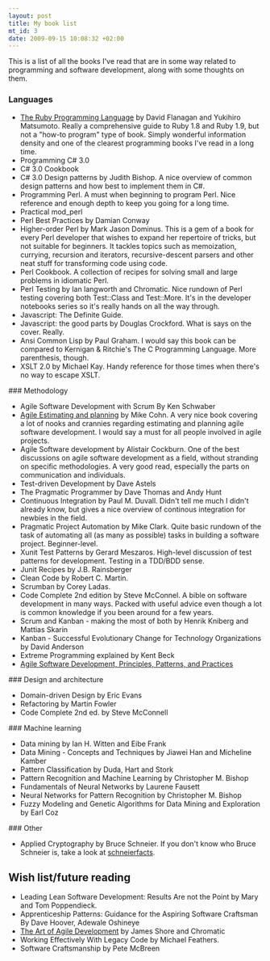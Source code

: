 ```yaml
--- 
layout: post
title: My book list
mt_id: 3
date: 2009-09-15 10:08:32 +02:00
---
```

 This is a list of all the books I've read that are in some way related to programming and software development, along with some thoughts on them.
### Languages
<ul>
	<li><a href="http://www.amazon.co.uk/Ruby-Programming-Language-David-Flanagan/dp/0596516177">The Ruby Programming Language</a> by David Flanagan and Yukihiro Matsumoto. Really a comprehensive guide to Ruby 1.8 and Ruby 1.9, but not a "how-to program" type of book. Simply wonderful information density and one of the clearest programming books I've read in a long time.</li>
	<li>Programming C# 3.0</li>
	<li>C# 3.0 Cookbook</li>
	<li>C# 3.0 Design patterns by Judith Bishop. A nice overview of common design patterns and how best to implement them in C#.</li>
	<li>Programming Perl. A must when beginning to program Perl. Nice reference and enough depth to keep you going for a long time.</li>
	<li>Practical mod_perl</li>
	<li>Perl Best Practices by Damian Conway</li>
	<li>Higher-order Perl by Mark Jason Dominus. This is a gem of a book for every Perl developer that wishes to expand her repertoire of tricks, but not suitable for beginners. It tackles topics such as memoization, currying, recursion and iterators, recursive-descent parsers and other neat stuff for transforming code using code.</li>
	<li>Perl Cookbook. A collection of recipes for solving small and large problems in idiomatic Perl.</li>
	<li>Perl Testing by Ian langworth and Chromatic. Nice rundown of Perl testing covering both Test::Class and Test::More. It's in the developer notebooks series so it's really hands on all the way through.</li>
	<li>Javascript: The Definite Guide.</li> 
       <li>Javascript: the good parts by Douglas Crockford. What is says on the cover. Really.</li>
	<li>Ansi Common Lisp by Paul Graham. I would say this book can be compared to Kernigan & Ritchie's The C Programming Language. More parenthesis, though.</li>
	<li>XSLT 2.0 by Michael Kay. Handy reference for those times when there's no way to escape XSLT. </li>
</ul>
### Methodology
<ul>
	<li>Agile Software Development with Scrum By Ken Schwaber</li>
	<li><a title="amazon: Agile estimating and planning" href="http://www.amazon.co.uk/Agile-Estimating-Planning-Robert-Martin/dp/0131479415/">Agile Estimating and planning</a> by Mike Cohn. A very nice book covering a lot of nooks and crannies regarding estimating and planning agile software development. I would say a must for all people involved in agile projects.</li>
	<li>Agile Software development by Alistair Cockburn. One of the best discussions on agile software development as a field, without stranding on specific methodologies. A very good read, especially the parts on communication and individuals.</li>
	<li>Test-driven Development by Dave Astels</li>
	<li>The Pragmatic Programmer by Dave Thomas and Andy Hunt</li>
	<li>Continuous Integration by Paul M. Duvall.  Didn't tell me much I didn't already know, but gives a nice overview of continous integration for newbies in the field. </li>
	<li>Pragmatic Project Automation by Mike Clark. Quite basic rundown of the task of automating all (as many as possible) tasks in building a software project. Beginner-level. </li>
	<li>Xunit Test Patterns by Gerard Meszaros. High-level discussion of test patterns for development. Testing in a TDD/BDD sense. </li>
	<li>Junit Recipes by J.B. Rainsberger</li>
	<li>Clean Code by Robert C. Martin.</li>
      <li>Scrumban by Corey Ladas.</li>
        <li>Code Complete 2nd edition by Steve McConnel. A bible on software development in many ways. Packed with useful advice even though a lot is common knowledge if you been around for a few years. </li>
 <li>Scrum and Kanban - making the most of both by Henrik Kniberg and Mattias Skarin</li>
<li>Kanban - Successful Evolutionary Change for Technology Organizations by David Anderson</li>
	<li>Extreme Programming explained by Kent Beck</li>
	<li><a href="http://www.amazon.co.uk/Software-Development-Principles-Patterns-Practices/dp/0135974445/ref=sr_1_3?ie=UTF8&amp;s=books&amp;qid=1248250805&amp;sr=8-3">Agile Software Development, Principles, Patterns, and Practices</a></li>
</ul>
### Design and architecture
<ul>
	<li>Domain-driven Design by Eric Evans</li>
	<li>Refactoring by Martin Fowler</li>
       <li>Code Complete 2nd ed. by Steve McConnell</li>
</ul>
### Machine learning
<ul>
	<li>Data mining by Ian H. Witten and Eibe Frank</li>
	<li>Data Mining - Concepts and Techniques by Jiawei Han and Micheline Kamber</li>
	<li>Pattern Classification by Duda, Hart and Stork</li>
	<li>Pattern Recognition and Machine Learning by Christopher M. Bishop</li>
	<li>Fundamentals of Neural Networks by Laurene Fausett</li>
	<li>Neural Networks for Pattern Recognition by Christopher M. Bishop</li>
	<li>Fuzzy Modeling and Genetic Algorithms for Data Mining and Exploration by Earl Coz</li>
</ul>
### Other
<ul>
	<li>Applied Cryptography by Bruce Schneier. If you don't know who Bruce Schneier is, take a look at <a href="http://www.schneierfacts.com/">schneierfacts</a>.</li>
</ul>

<h2>Wish list/future reading</h2>
<ul>
	
<li>Leading Lean Software Development: Results Are not the Point by Mary and Tom Poppendieck.</li>
<li>Apprenticeship Patterns: Guidance for the Aspiring Software Craftsman
By Dave Hoover, Adewale Oshineye</li>
<li><a href="http://www.amazon.co.uk/gp/product/0596527675/">The Art of Agile Development</a> by James Shore and Chromatic</li>
<li>Working Effectively With Legacy Code by Michael Feathers.</li>
 <li>Software Craftsmanship by Pete McBreen</li>
</ul>

 
